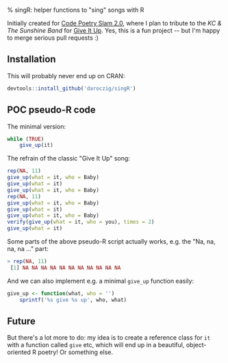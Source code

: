% singR: helper functions to "sing" songs with R

Initially created for [Code Poetry Slam 2.0](http://stanford.edu/~mkagen/codepoetryslam/), where I plan to tribute to the *KC & The Sunshine Band* for [Give It Up](http://www.metrolyrics.com/give-it-up-lyrics-kc-and-the-sunshine-band.html). Yes, this is a fun project -- but I'm happy to merge serious pull requests :)

## Installation

This will probably never end up on CRAN:

```r
devtools::install_github('daroczig/singR')
```

## POC pseudo-R code

The minimal version:

```r
while (TRUE)
    give_up(it)
```

The refrain of the classic "Give It Up" song:

```r
rep(NA, 11)
give_up(what = it, who = Baby)
give_up(what = it)
give_up(what = it, who = Baby)
rep(NA, 11)
give_up(what = it, who = Baby)
give_up(what = it)
give_up(what = it, who = Baby)
verify(give_up(what = it, who = you), times = 2)
give_up(what = it)
```

Some parts of the above pseudo-R script actually works, e.g. the "Na, na, na, na ..." part:

```r
> rep(NA, 11)
 [1] NA NA NA NA NA NA NA NA NA NA NA
```

And we can also implement e.g. a minimal `give_up` function easily:

```r
give_up <- function(what, who = '')
	sprintf('%s give %s up', who, what)
```

## Future

But there's a lot more to do: my idea is to create a reference class for `it` with a function called `give` etc, which will end up in a beautiful, object-oriented R poetry! Or something else.

